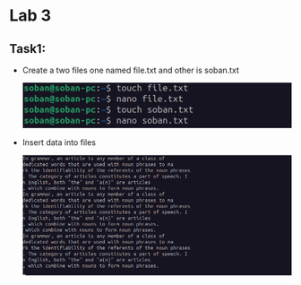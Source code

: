 # 					Lab 3

## Task1:

- Create a two files one named file.txt and other is soban.txt

  ![Alt Text](Pictures\pic7.png)

- Insert data into files

  ![pic8](Pictures\pic8.png)